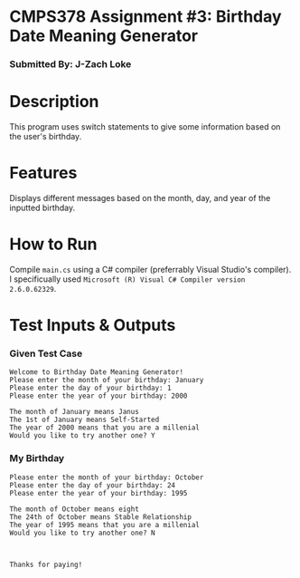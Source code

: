 # CMPS378 Assignment #3: Birthday Date Meaning Generator
### Submitted By: J-Zach Loke

# Description
This program uses switch statements to give some information based on the user's birthday.

# Features
Displays different messages based on the month, day, and year of the inputted birthday.

# How to Run
Compile `main.cs` using a C# compiler (preferrably Visual Studio's compiler). I specificually used `Microsoft (R) Visual C# Compiler version 2.6.0.62329`.

# Test Inputs & Outputs

### Given Test Case
```
Welcome to Birthday Date Meaning Generator!
Please enter the month of your birthday: January
Please enter the day of your birthday: 1
Please enter the year of your birthday: 2000

The month of January means Janus
The 1st of January means Self-Started
The year of 2000 means that you are a millenial
Would you like to try another one? Y
```

### My Birthday
```
Please enter the month of your birthday: October
Please enter the day of your birthday: 24
Please enter the year of your birthday: 1995

The month of October means eight
The 24th of October means Stable Relationship
The year of 1995 means that you are a millenial
Would you like to try another one? N



Thanks for paying!
```

